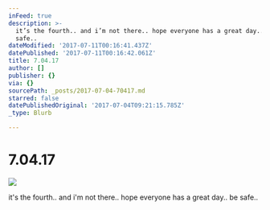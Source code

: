 ```yaml
---
inFeed: true
description: >-
  it’s the fourth.. and i’m not there.. hope everyone has a great day.. be
  safe..
dateModified: '2017-07-11T00:16:41.437Z'
datePublished: '2017-07-11T00:16:42.061Z'
title: 7.04.17
author: []
publisher: {}
via: {}
sourcePath: _posts/2017-07-04-70417.md
starred: false
datePublishedOriginal: '2017-07-04T09:21:15.785Z'
_type: Blurb

---
```

# 7.04.17
![](https://the-grid-user-content.s3-us-west-2.amazonaws.com/c19dfed1-a796-4d36-83ba-2106ad093386.jpg)

it's the fourth.. and i'm not there.. hope everyone has a great day.. be safe..